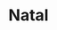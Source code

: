 ---
title: "Natal"
url: /montevideo/natal-avenida-mariscal-francisco-solano-lopez/
shop: Drogerie
---